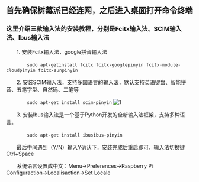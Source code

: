 ## 首先确保树莓派已经连网，之后进入桌面打开命令终端

### 这里介绍三款输入法的安装教程，分别是Fcitx输入法、SCIM输入法、Ibus输入法

　　1.      安装Fcitx输入法，google拼音输入法

　　　　`sudo apt-getinstall fcitx fcitx-googlepinyin fcitx-module-cloudpinyin fcitx-sunpinyin`

　　2.      安装SCIM输入法，支持多国语言的输入法，默认支持英语键盘、智能拼音、五笔字型、自然码、二笔等

　　　　`sudo apt-get install scim-pinyin`
![1](https://img2020.cnblogs.com/blog/2034475/202006/2034475-20200610144043793-1115492312.png)
　　　　

　　3.      安装Ibus输入法是一个基于Python开发的全新输入法框架，支持多种语言。

　　　　`sudo apt-get install ibusibus-pinyin`

　　最后中间遇到（Y/N）输入Y确认下，安装完成后重启即可，输入法切换键  Ctrl+Space

　　系统语言设置成中文：Menu->Preferences->Raspberry Pi Configuraction->Localisaction->Set Locale